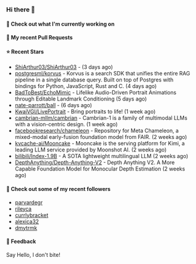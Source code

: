 ### Hi there 👋

#### 👷 Check out what I'm currently working on

#### 🔨 My recent Pull Requests


#### ⭐ Recent Stars

- [ShiArthur03/ShiArthur03](https://github.com/ShiArthur03/ShiArthur03) -  (3 days ago)
- [postgresml/korvus](https://github.com/postgresml/korvus) - Korvus is a search SDK that unifies the entire RAG pipeline in a single database query. Built on top of Postgres with bindings for Python, JavaScript, Rust and C. (4 days ago)
- [BadToBest/EchoMimic](https://github.com/BadToBest/EchoMimic) - Lifelike Audio-Driven Portrait Animations through Editable Landmark Conditioning (5 days ago)
- [nate-parrott/ball](https://github.com/nate-parrott/ball) -  (6 days ago)
- [KwaiVGI/LivePortrait](https://github.com/KwaiVGI/LivePortrait) - Bring portraits to life! (1 week ago)
- [cambrian-mllm/cambrian](https://github.com/cambrian-mllm/cambrian) - Cambrian-1 is a family of multimodal LLMs with a vision-centric design. (1 week ago)
- [facebookresearch/chameleon](https://github.com/facebookresearch/chameleon) - Repository for Meta Chameleon, a mixed-modal early-fusion foundation model from FAIR. (2 weeks ago)
- [kvcache-ai/Mooncake](https://github.com/kvcache-ai/Mooncake) - Mooncake is the serving platform for Kimi, a leading LLM service provided by Moonshot AI. (2 weeks ago)
- [bilibili/Index-1.9B](https://github.com/bilibili/Index-1.9B) - A SOTA lightweight multilingual LLM (2 weeks ago)
- [DepthAnything/Depth-Anything-V2](https://github.com/DepthAnything/Depth-Anything-V2) - Depth Anything V2. A More Capable Foundation Model for Monocular Depth Estimation (2 weeks ago)

#### 👯 Check out some of my recent followers

- [parvardegr](https://github.com/parvardegr)
- [rileyca](https://github.com/rileyca)
- [currlybracket](https://github.com/currlybracket)
- [alexica32](https://github.com/alexica32)
- [dmytrmk](https://github.com/dmytrmk)

#### 💬 Feedback

Say Hello, I don't bite!